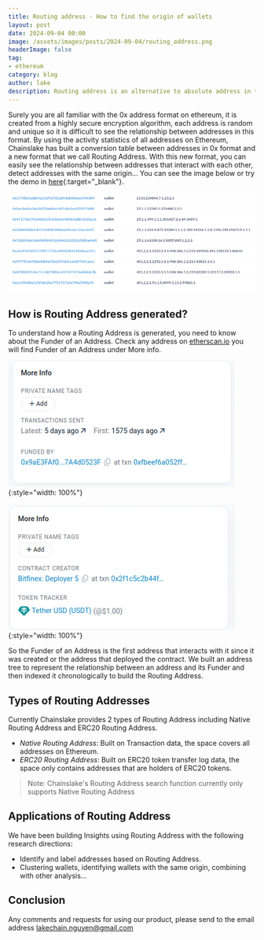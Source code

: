 ```yaml
---
title: Routing address - How to find the origin of wallets
layout: post
date: 2024-09-04 00:00
image: /assets/images/posts/2024-09-04/routing_address.png
headerImage: false
tag:
- ethereum
category: blog
author: lake
description: Routing address is an alternative to absolute address in the form of 0x... on Ethereum, built on deploy and fund activities, so that the origin and relationship between addresses can be easily determined.
---
```


Surely you are all familiar with the 0x address format on ethereum, it is created from a highly secure encryption algorithm, each address is random and unique so it is difficult to see the relationship between addresses in this format. By using the activity statistics of all addresses on Ethereum, Chainslake has built a conversion table between addresses in 0x format and a new format that we call Routing Address. With this new format, you can easily see the relationship between addresses that interact with each other, detect addresses with the same origin... You can see the image below or try the demo in [here](https://metabase.chainslake.io/public/dashboard/db6301d1-9043-43fe-9c3e-ad2729d9b28e?tab=27-routing-address&token_address=0x1f9840a85d5af5bf1d1762f925bdaddc4201f984&wallet_address=0xc76c7253592e27f090019f9949585366f799d6f7&wallet_type=wallet&contract_type=contract&routing_address=25.1.1.28890.1372.1.1.1.2.1.1.1){:target="_blank"}.

![Routing Address](/assets/images/posts/2024-09-04/routing_address.png)

## How is Routing Address generated?
To understand how a Routing Address is generated, you need to know about the Funder of an Address. Check any address on [etherscan.io](https://etherscan.io/) you will find Funder of an Address under More info.

![Funder of a wallet](/assets/images/posts/2024-09-04/funder_of_address.png){:style="width: 100%"}

![Deployer of a contract](/assets/images/posts/2024-09-04/deployer_of_address.png){:style="width: 100%"}

So the Funder of an Address is the first address that interacts with it since it was created or the address that deployed the contract. We built an address tree to represent the relationship between an address and its Funder and then indexed it chronologically to build the Routing Address.

## Types of Routing Addresses

Currently Chainslake provides 2 types of Routing Address including Native Routing Address and ERC20 Routing Address.
* *Native Routing Address*: Built on Transaction data, the space covers all addresses on Ethereum.
* *ERC20 Routing Address*: Built on ERC20 token transfer log data, the space only contains addresses that are holders of ERC20 tokens.

>  Note: Chainslake's Routing Address search function currently only supports Native Routing Address

## Applications of Routing Address

We have been building Insights using Routing Address with the following research directions:
* Identify and label addresses based on Routing Address.
* Clustering wallets, identifying wallets with the same origin, combining with other analysis...

## Conclusion

Any comments and requests for using our product, please send to the email address [lakechain.nguyen@gmail.com](mailto:lakechain.nguyen@gmail.com)